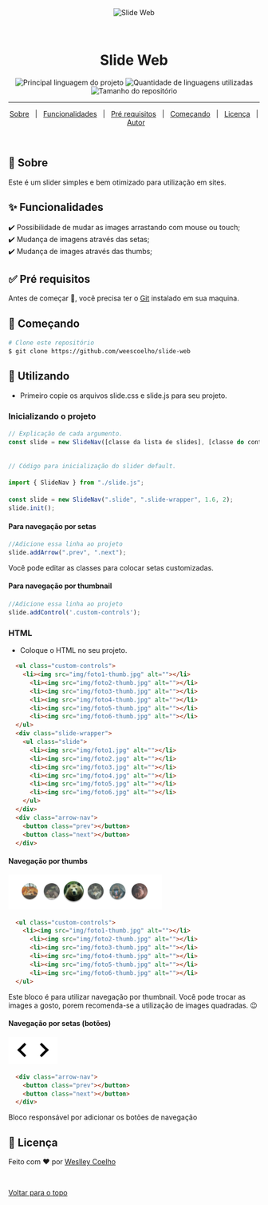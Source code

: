 <div align="center" id="top"> 
  <img src="./.github/app.gif" alt="Slide Web" />

  &#xa0;

</div>

<h1 align="center">Slide Web</h1>

<p align="center">
  <img alt="Principal linguagem do projeto" src="https://img.shields.io/github/languages/top/weescoelho/slide-web?color=56BEB8">

  <img alt="Quantidade de linguagens utilizadas" src="https://img.shields.io/github/languages/count/weescoelho/slide-web?color=56BEB8">

  <img alt="Tamanho do repositório" src="https://img.shields.io/github/repo-size/weescoelho/slide-web?color=56BEB8">

<hr>

<p align="center">
  <a href="#dart-sobre">Sobre</a> &#xa0; | &#xa0; 
  <a href="#sparkles-funcionalidades">Funcionalidades</a> &#xa0; | &#xa0;
  <a href="#white_check_mark-pré-requesitos">Pré requisitos</a> &#xa0; | &#xa0;
  <a href="#checkered_flag-começando">Começando</a> &#xa0; | &#xa0;
  <a href="#memo-licença">Licença</a> &#xa0; | &#xa0;
  <a href="https://github.com/weescoelho" target="_blank">Autor</a>
</p>

<br>

## :dart: Sobre ##

Este é um slider simples e bem otimizado para utilização em sites.

## :sparkles: Funcionalidades ##

:heavy_check_mark: Possibilidade de mudar as images arrastando com mouse ou touch;\
:heavy_check_mark: Mudança de imagens através das setas;\
:heavy_check_mark: Mudança de images através das thumbs;


## :white_check_mark: Pré requisitos ##

Antes de começar :checkered_flag:, você precisa ter o [Git](https://git-scm.com)  instalado em sua maquina.

## :checkered_flag: Começando ##

```bash
# Clone este repositório
$ git clone https://github.com/weescoelho/slide-web

```

## :rocket: Utilizando ## 

- Primeiro copie os arquivos slide.css e slide.js para seu projeto.

### Inicializando o projeto

```javascript
// Explicação de cada argumento.
const slide = new SlideNav([classe da lista de slides], [classe do container dos slides], [velocidade],[slide inicial]);

```

```javascript

// Código para inicialização do slider default.

import { SlideNav } from "./slide.js";

const slide = new SlideNav(".slide", ".slide-wrapper", 1.6, 2);
slide.init();

```

#### Para navegação por setas

```javascript
//Adicione essa linha ao projeto
slide.addArrow(".prev", ".next");
```

Você pode editar as classes para colocar setas customizadas.

#### Para navegação por thumbnail

```javascript
//Adicione essa linha ao projeto
slide.addControl('.custom-controls');
```


### HTML

- Coloque o HTML no seu projeto.
```html
  <ul class="custom-controls">
    <li><img src="img/foto1-thumb.jpg" alt=""></li>
      <li><img src="img/foto2-thumb.jpg" alt=""></li>
      <li><img src="img/foto3-thumb.jpg" alt=""></li>
      <li><img src="img/foto4-thumb.jpg" alt=""></li>
      <li><img src="img/foto5-thumb.jpg" alt=""></li>
      <li><img src="img/foto6-thumb.jpg" alt=""></li>
  </ul>
  <div class="slide-wrapper">
    <ul class="slide">
      <li><img src="img/foto1.jpg" alt=""></li>
      <li><img src="img/foto2.jpg" alt=""></li>
      <li><img src="img/foto3.jpg" alt=""></li>
      <li><img src="img/foto4.jpg" alt=""></li>
      <li><img src="img/foto5.jpg" alt=""></li>
      <li><img src="img/foto6.jpg" alt=""></li>   
    </ul>
  </div>
  <div class="arrow-nav">
    <button class="prev"></button>
    <button class="next"></button>
  </div>
```

#### Navegação por thumbs

<img src="./.github/thumb-nav.PNG" alt="Thumbnail nav" />

```html
  <ul class="custom-controls">
    <li><img src="img/foto1-thumb.jpg" alt=""></li>
      <li><img src="img/foto2-thumb.jpg" alt=""></li>
      <li><img src="img/foto3-thumb.jpg" alt=""></li>
      <li><img src="img/foto4-thumb.jpg" alt=""></li>
      <li><img src="img/foto5-thumb.jpg" alt=""></li>
      <li><img src="img/foto6-thumb.jpg" alt=""></li>
  </ul>
```
Este bloco é para utilizar navegação por thumbnail. Você pode trocar as images a gosto, porem recomenda-se a utilização de images quadradas. 😉

#### Navegação por setas (botões)

<img src="./.github/arrow-nav.PNG" alt="Arrow nav" />

```html
  <div class="arrow-nav">
    <button class="prev"></button>
    <button class="next"></button>
  </div>
```

Bloco responsável por adicionar os botões de navegação

## :memo: Licença ##

Feito com :heart: por <a href="https://github.com/weescoelho" target="_blank">Weslley Coelho</a>

&#xa0;

<a href="#top">Voltar para o topo</a>
